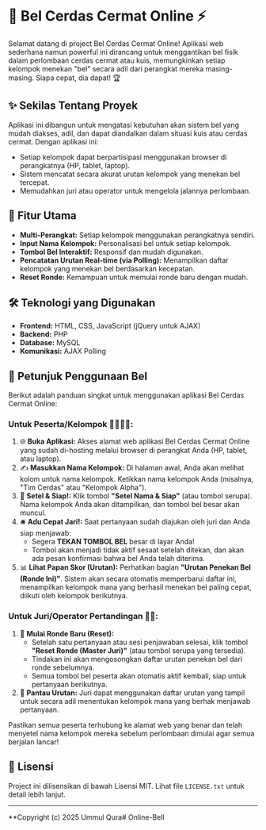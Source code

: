 # 🔔 Bel Cerdas Cermat Online ⚡

Selamat datang di project Bel Cerdas Cermat Online! Aplikasi web sederhana namun powerful ini dirancang untuk menggantikan bel fisik dalam perlombaan cerdas cermat atau kuis, memungkinkan setiap kelompok menekan "bel" secara adil dari perangkat mereka masing-masing. Siapa cepat, dia dapat! 🏆

## ✨ Sekilas Tentang Proyek

Aplikasi ini dibangun untuk mengatasi kebutuhan akan sistem bel yang mudah diakses, adil, dan dapat diandalkan dalam situasi kuis atau cerdas cermat. Dengan aplikasi ini:
* Setiap kelompok dapat berpartisipasi menggunakan browser di perangkatnya (HP, tablet, laptop).
* Sistem mencatat secara akurat urutan kelompok yang menekan bel tercepat.
* Memudahkan juri atau operator untuk mengelola jalannya perlombaan.

## 🚀 Fitur Utama

* **Multi-Perangkat:** Setiap kelompok menggunakan perangkatnya sendiri.
* **Input Nama Kelompok:** Personalisasi bel untuk setiap kelompok.
* **Tombol Bel Interaktif:** Responsif dan mudah digunakan.
* **Pencatatan Urutan Real-time (via Polling):** Menampilkan daftar kelompok yang menekan bel berdasarkan kecepatan.
* **Reset Ronde:** Kemampuan untuk memulai ronde baru dengan mudah.

## 🛠️ Teknologi yang Digunakan

* **Frontend:** HTML, CSS, JavaScript (jQuery untuk AJAX)
* **Backend:** PHP
* **Database:** MySQL
* **Komunikasi:** AJAX Polling

## 📖 Petunjuk Penggunaan Bel

Berikut adalah panduan singkat untuk menggunakan aplikasi Bel Cerdas Cermat Online:

### Untuk Peserta/Kelompok 🙋‍♀️🙋‍♂️:

1.  🌐 **Buka Aplikasi:** Akses alamat web aplikasi Bel Cerdas Cermat Online yang sudah di-hosting melalui browser di perangkat Anda (HP, tablet, atau laptop).
2.  ✍️ **Masukkan Nama Kelompok:** Di halaman awal, Anda akan melihat kolom untuk nama kelompok. Ketikkan nama kelompok Anda (misalnya, "Tim Cerdas" atau "Kelompok Alpha").
3.  🚀 **Setel & Siap!:** Klik tombol **"Setel Nama & Siap"** (atau tombol serupa). Nama kelompok Anda akan ditampilkan, dan tombol bel besar akan muncul.
4.  🛎️ **Adu Cepat Jari!:** Saat pertanyaan sudah diajukan oleh juri dan Anda siap menjawab:
    * Segera **TEKAN TOMBOL BEL** besar di layar Anda!
    * Tombol akan menjadi tidak aktif sesaat setelah ditekan, dan akan ada pesan konfirmasi bahwa bel Anda telah diterima.
5.  📊 **Lihat Papan Skor (Urutan):** Perhatikan bagian **"Urutan Penekan Bel (Ronde Ini)"**. Sistem akan secara otomatis memperbarui daftar ini, menampilkan kelompok mana yang berhasil menekan bel paling cepat, diikuti oleh kelompok berikutnya.

### Untuk Juri/Operator Pertandingan 🧑‍⚖️:

1.  🔄 **Mulai Ronde Baru (Reset):**
    * Setelah satu pertanyaan atau sesi penjawaban selesai, klik tombol **"Reset Ronde (Master Juri)"** (atau tombol serupa yang tersedia).
    * Tindakan ini akan mengosongkan daftar urutan penekan bel dari ronde sebelumnya.
    * Semua tombol bel peserta akan otomatis aktif kembali, siap untuk pertanyaan berikutnya.
2.  👀 **Pantau Urutan:** Juri dapat menggunakan daftar urutan yang tampil untuk secara adil menentukan kelompok mana yang berhak menjawab pertanyaan.

Pastikan semua peserta terhubung ke alamat web yang benar dan telah menyetel nama kelompok mereka sebelum perlombaan dimulai agar semua berjalan lancar!

## 📜 Lisensi

Project ini dilisensikan di bawah Lisensi MIT. Lihat file `LICENSE.txt` untuk detail lebih lanjut.

---

**Copyright (c) 2025 Ummul Qura# Online-Bell
